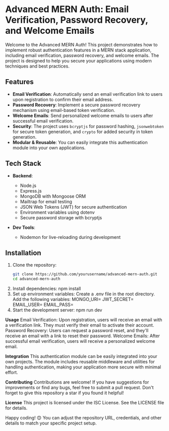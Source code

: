 # Advanced MERN Auth: Email Verification, Password Recovery, and Welcome Emails

Welcome to the Advanced MERN Auth! This project demonstrates how to implement robust authentication features in a MERN stack application, including email verification, password recovery, and welcome emails. The project is designed to help you secure your applications using modern techniques and best practices.

## Features

- **Email Verification**: Automatically send an email verification link to users upon registration to confirm their email address.
- **Password Recovery**: Implement a secure password recovery mechanism using email-based token verification.
- **Welcome Emails**: Send personalized welcome emails to users after successful email verification.
- **Security**: The project uses `bcryptjs` for password hashing, `jsonwebtoken` for secure token generation, and `crypto` for added security in token generation.
- **Modular & Reusable**: You can easily integrate this authentication module into your own applications.

## Tech Stack

- **Backend**:

  - Node.js
  - Express.js
  - MongoDB with Mongoose ORM
  - Mailtrap for email testing
  - JSON Web Tokens (JWT) for secure authentication
  - Environment variables using dotenv
  - Secure password storage with bcryptjs

- **Dev Tools**:
  - Nodemon for live-reloading during development

## Installation

1. Clone the repository:
   ```bash
   git clone https://github.com/yourusername/advanced-mern-auth.git
   cd advanced-mern-auth
   ```
2. Install dependencies:
   npm install
3. Set up environment variables:
   Create a .env file in the root directory.
   Add the following variables:
   MONGO_URI=<Your MongoDB URI>
   JWT_SECRET=<Your JWT Secret>
   EMAIL_USER=<Your Mailtrap Email>
   EMAIL_PASS=<Your Mailtrap Password>
4. Start the development server:
   npm run dev

**Usage**
Email Verification: Upon registration, users will receive an email with a verification link. They must verify their email to activate their account.
Password Recovery: Users can request a password reset, and they'll receive an email with a link to reset their password.
Welcome Emails: After successful email verification, users will receive a personalized welcome email.

**Integration**
This authentication module can be easily integrated into your own projects. The module includes reusable middleware and utilities for handling authentication, making your application more secure with minimal effort.

**Contributing**
Contributions are welcome! If you have suggestions for improvements or find any bugs, feel free to submit a pull request. Don't forget to give this repository a star if you found it helpful!

**License**
This project is licensed under the ISC License. See the LICENSE file for details.

Happy coding! 😊
You can adjust the repository URL, credentials, and other details to match your specific project setup.
